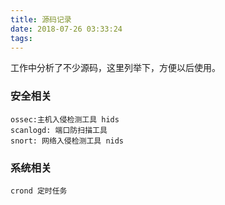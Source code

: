 ```yaml
---
title: 源码记录
date: 2018-07-26 03:33:24
tags:
---
```


工作中分析了不少源码，这里列举下，方便以后使用。


### 安全相关
	ossec:主机入侵检测工具 hids	
	scanlogd: 端口防扫描工具
	snort: 网络入侵检测工具 nids

### 系统相关
	crond 定时任务
